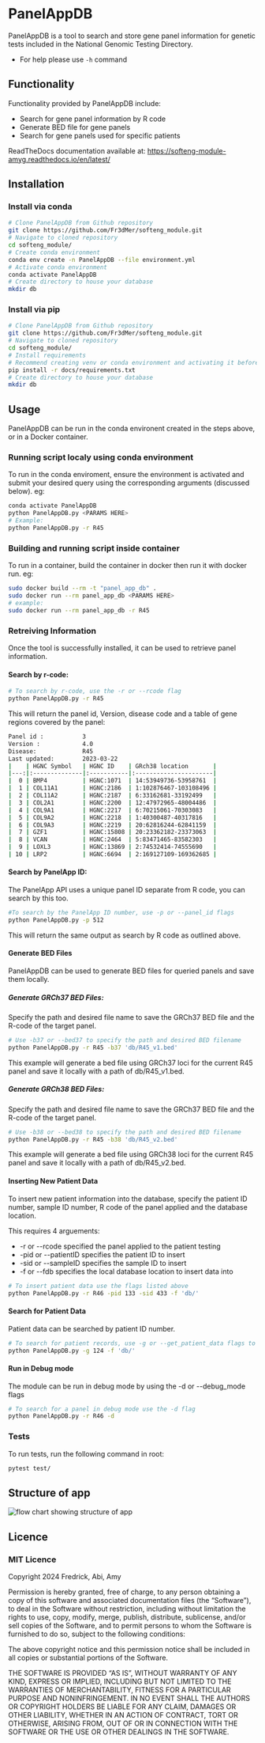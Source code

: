 PanelAppDB
============

PanelAppDB is a tool to search and store gene panel information for genetic tests included in the National Genomic Testing Directory.

- For help please use `-h` command

## Functionality
Functionality provided by PanelAppDB include:
- Search for gene panel information by R code
- Generate BED file for gene panels
- Search for gene panels used for specific patients

ReadTheDocs documentation available at: https://softeng-module-amyg.readthedocs.io/en/latest/

## Installation

### Install via conda
```bash
# Clone PanelAppDB from Github repository
git clone https://github.com/Fr3dMer/softeng_module.git
# Navigate to cloned repository
cd softeng_module/
# Create conda environment
conda env create -n PanelAppDB --file environment.yml
# Activate conda environment
conda activate PanelAppDB
# Create directory to house your database
mkdir db
```

### Install via pip 
```bash
# Clone PanelAppDB from Github repository
git clone https://github.com/Fr3dMer/softeng_module.git
# Navigate to cloned repository
cd softeng_module/
# Install requirements
# Recommend creating venv or conda environment and activating it before carrying out this step
pip install -r docs/requirements.txt
# Create directory to house your database
mkdir db
```

## Usage
PanelAppDB can be run in the conda environent created in the steps above, or in a Docker container.

### Running script localy using conda environment
To run in the conda enviroment, ensure the environment is activated and submit your desired query using the corresponding arguments (discussed below).
eg:
```bash
conda activate PanelAppDB
python PanelAppDB.py <PARAMS HERE>
# Example:
python PanelAppDB.py -r R45
```

### Building and running script inside container 
To run in a container, build the container in docker then run it with docker run.
eg:
```bash
sudo docker build --rm -t "panel_app_db" .
sudo docker run --rm panel_app_db <PARAMS HERE>
# example:
sudo docker run --rm panel_app_db -r R45 
```

### Retreiving Information

Once the tool is successfully installed, it can be used to retrieve panel information.

#### Search by r-code:
```bash
# To search by r-code, use the -r or --rcode flag
python PanelAppDB.py -r R45
```

This will return the panel id, Version, disease code and a table of gene regions covered by the panel:
```bash
Panel id :           3
Version :            4.0
Disease:             R45
Last updated:        2023-03-22
|    | HGNC Symbol   | HGNC ID    | GRch38 location       |
|---:|:--------------|:-----------|:----------------------|
|  0 | BMP4          | HGNC:1071  | 14:53949736-53958761  |
|  1 | COL11A1       | HGNC:2186  | 1:102876467-103108496 |
|  2 | COL11A2       | HGNC:2187  | 6:33162681-33192499   |
|  3 | COL2A1        | HGNC:2200  | 12:47972965-48004486  |
|  4 | COL9A1        | HGNC:2217  | 6:70215061-70303083   |
|  5 | COL9A2        | HGNC:2218  | 1:40300487-40317816   |
|  6 | COL9A3        | HGNC:2219  | 20:62816244-62841159  |
|  7 | GZF1          | HGNC:15808 | 20:23362182-23373063  |
|  8 | VCAN          | HGNC:2464  | 5:83471465-83582303   |
|  9 | LOXL3         | HGNC:13869 | 2:74532414-74555690   |
| 10 | LRP2          | HGNC:6694  | 2:169127109-169362685 |
```

#### Search by PanelApp ID:
The PanelApp API uses a unique panel ID separate from R code, you can search by this too.
```bash
#To search by the PanelApp ID number, use -p or --panel_id flags
python PanelAppDB.py -p 512
```
This will return the same output as search by R code as outlined above.

#### Generate BED Files
PanelAppDB can be used to generate BED files for queried panels and save them locally.

##### Generate GRCh37 BED Files:
Specify the path and desired file name to save the GRCh37 BED file and the R-code of the target panel.
```bash
# Use -b37 or --bed37 to specify the path and desired BED filename
python PanelAppDB.py -r R45 -b37 'db/R45_v1.bed'
```
This example will generate a bed file using GRCh37 loci for the current R45 panel and save it locally with a path of db/R45_v1.bed.

##### Generate GRCh38 BED Files:
Specify the path and desired file name to save the GRCh37 BED file and the R-code of the target panel.
```bash
# Use -b38 or --bed38 to specify the path and desired BED filename
python PanelAppDB.py -r R45 -b38 'db/R45_v2.bed'
```
This example will generate a bed file using GRCh38 loci for the current R45 panel and save it locally with a path of db/R45_v2.bed.


#### Inserting New Patient Data
To insert new patient information into the database, specify the patient ID number, sample ID number, R code of the panel applied and the database location.

This requires 4 arguements:

- -r or --rcode specified the panel applied to the patient testing 
- -pid or --patientID specifies the patient ID to insert 
- -sid or --sampleID specifies the sample ID to insert 
- -f or --fdb specifies the local database location to insert data into

```bash
# To insert patient data use the flags listed above
python PanelAppDB.py -r R46 -pid 133 -sid 433 -f 'db/'
```

#### Search for Patient Data
Patient data can be searched by patient ID number.
```bash
# To search for patient records, use -g or --get_patient_data flags to specify the patient ID
python PanelAppDB.py -g 124 -f 'db/'
```

#### Run in Debug mode
The module can be run in debug mode by using the -d or --debug_mode flags
```bash
# To search for a panel in debug mode use the -d flag
python PanelAppDB.py -r R46 -d
```

### Tests
To run tests, run the following command in root:
```bash
pytest test/
```


## Structure of app
![flow chart showing structure of app](docs/Flowchart.png)


## Licence
### MIT Licence
Copyright 2024 Fredrick, Abi, Amy

Permission is hereby granted, free of charge, to any person obtaining a copy of this software and associated documentation files (the “Software”), to deal in the Software without restriction, including without limitation the rights to use, copy, modify, merge, publish, distribute, sublicense, and/or sell copies of the Software, and to permit persons to whom the Software is furnished to do so, subject to the following conditions:

The above copyright notice and this permission notice shall be included in all copies or substantial portions of the Software.


THE SOFTWARE IS PROVIDED “AS IS”, WITHOUT WARRANTY OF ANY KIND, EXPRESS OR IMPLIED, INCLUDING BUT NOT LIMITED TO THE WARRANTIES OF MERCHANTABILITY, FITNESS FOR A PARTICULAR PURPOSE AND NONINFRINGEMENT. IN NO EVENT SHALL THE AUTHORS OR COPYRIGHT HOLDERS BE LIABLE FOR ANY CLAIM, DAMAGES OR OTHER LIABILITY, WHETHER IN AN ACTION OF CONTRACT, TORT OR OTHERWISE, ARISING FROM, OUT OF OR IN CONNECTION WITH THE SOFTWARE OR THE USE OR OTHER DEALINGS IN THE SOFTWARE.

